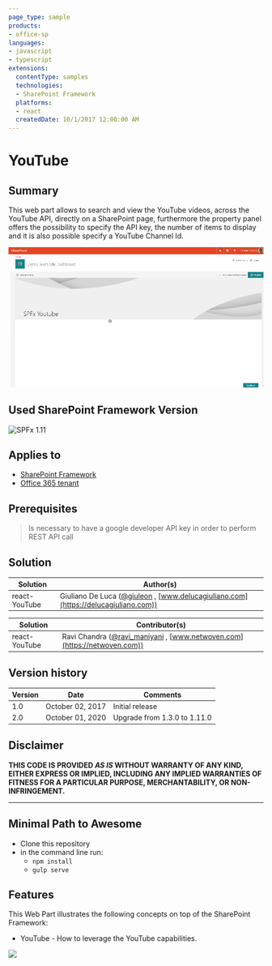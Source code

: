 ```yaml
---
page_type: sample
products:
- office-sp
languages:
- javascript
- typescript
extensions:
  contentType: samples
  technologies:
  - SharePoint Framework
  platforms:
  - react
  createdDate: 10/1/2017 12:00:00 AM
---
```

# YouTube

## Summary

This web part allows to search and view the YouTube videos, across the YouTube API, directly on a SharePoint page, furthermore the property panel offers the possibility to specify the API key, the number of items to display and it is also possible specify a YouTube Channel Id.

![Demo](./assets/Preview.gif)

## Used SharePoint Framework Version

![SPFx 1.11](https://img.shields.io/badge/version-1.11-green.svg)

## Applies to

* [SharePoint Framework](https://docs.microsoft.com/sharepoint/dev/spfx/sharepoint-framework-overview)
* [Office 365 tenant](https://docs.microsoft.com/sharepoint/dev/spfx/set-up-your-development-environment)

## Prerequisites
 
> Is necessary to have a google developer API key in order to perform REST API call

## Solution

Solution|Author(s)
--------|---------
react-YouTube|Giuliano De Luca ([@giuleon](https://twitter.com/giuleon) , [www.delucagiuliano.com](https://delucagiuliano.com))

Solution|Contributor(s)
--------|---------
react-YouTube|Ravi Chandra ([@ravi_maniyani](https://twitter.com/ravi_maniyani) , [www.netwoven.com](https://netwoven.com))

## Version history

Version|Date|Comments
-------|----|--------
1.0|October 02, 2017|Initial release
2.0|October 01, 2020|Upgrade from 1.3.0 to 1.11.0

## Disclaimer

**THIS CODE IS PROVIDED *AS IS* WITHOUT WARRANTY OF ANY KIND, EITHER EXPRESS OR IMPLIED, INCLUDING ANY IMPLIED WARRANTIES OF FITNESS FOR A PARTICULAR PURPOSE, MERCHANTABILITY, OR NON-INFRINGEMENT.**

---

## Minimal Path to Awesome

- Clone this repository
- in the command line run:
  - `npm install`
  - `gulp serve`

## Features

This Web Part illustrates the following concepts on top of the SharePoint Framework:

- YouTube - How to leverage the YouTube capabilities.

<img src="https://telemetry.sharepointpnp.com/sp-dev-fx-webparts/samples/react-YouTube" />
